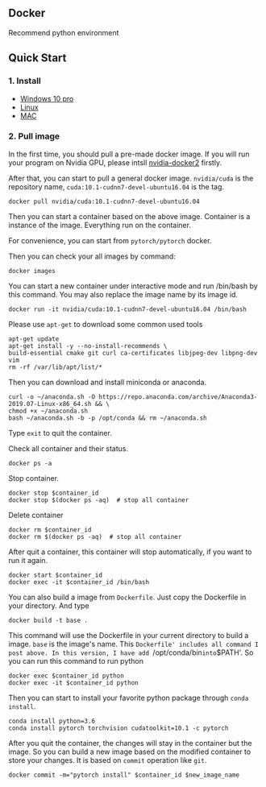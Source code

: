 Docker
---------------

Recommend python environment


Quick Start
-

### 1. Install

- [Windows 10 pro](https://docs.docker.com/docker-for-windows/install/)
- [Linux](https://docs.docker.com/install/linux/docker-ce/ubuntu/)
- [MAC](https://docs.docker.com/docker-for-mac/install/)
    

### 2. Pull image
In the first time, you should pull a pre-made docker image. If you will run your
program on Nvidia GPU, please intsll
 [nvidia-docker2](https://github.com/NVIDIA/nvidia-docker) firstly.

After that, you can start to pull a general docker image. `nvidia/cuda` is the
repository name, `cuda:10.1-cudnn7-devel-ubuntu16.04` is the tag.

    docker pull nvidia/cuda:10.1-cudnn7-devel-ubuntu16.04


Then you can start a container based on the above image. Container is a instance 
of the image. Everything run on the container.

For convenience, you can start from `pytorch/pytorch` docker.

Then you can check your all images by command:

    docker images
    
You can start a new container under interactive mode and run /bin/bash 
by this command. You may also replace the image name by its image id.

    docker run -it nvidia/cuda:10.1-cudnn7-devel-ubuntu16.04 /bin/bash
    
Please use `apt-get` to download some common used tools

```angular2html
apt-get update
apt-get install -y --no-install-recommends \
build-essential cmake git curl ca-certificates libjpeg-dev libpng-dev vim 
rm -rf /var/lib/apt/list/*
```

Then you can download and install miniconda or anaconda.

```angular2html
curl -o ~/anaconda.sh -O https://repo.anaconda.com/archive/Anaconda3-2019.07-Linux-x86_64.sh && \
chmod +x ~/anaconda.sh 
bash ~/anaconda.sh -b -p /opt/conda && rm ~/anaconda.sh
```

Type `exit` to quit the container.

Check all container and their status.
    
    docker ps -a

Stop container.

    docker stop $container_id
    docker stop $(docker ps -aq)  # stop all container
    
Delete container

    docker rm $container_id
    docker rm $(docker ps -aq)  # stop all container
    
After quit a container, this container will stop automatically, if you want to 
run it again.

    docker start $container_id
    docker exec -it $container_id /bin/bash
    
You can also build a image from `Dockerfile`.
Just copy the Dockerfile in your directory. And type

    docker build -t base .
    
This command will use the Dockerfile in your current directory to build a image. 
`base` is the image's name. This `Dockerfile' includes all command I post above.
In this version, I have add `/opt/conda/bin` into `$PATH'. So you can run this 
command to run python

    docker exec $container_id python
    docker exec -it $container_id python

Then you can start to install your favorite python package through `conda install`.
```angular2html
conda install python=3.6
conda install pytorch torchvision cudatoolkit=10.1 -c pytorch

```

After you quit the container, the changes will stay in the container but the image.
So you can build a new image based on the modified container to store your changes.
It is based on `commit` operation like `git`.

    docker commit -m="pytorch install" $container_id $new_image_name